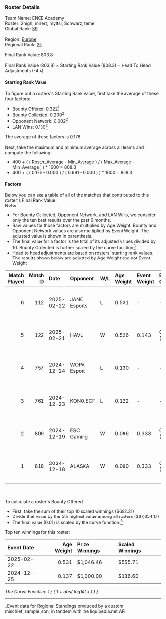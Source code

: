 ### Roster Details<br />
Team Name: ENCE Academy<br />
Roster: 2high, millert, myltsi, Schwarz, teme<br />
Global Rank: [39](../../standings_global_2025_06_02.md)<br />
<br />
Region: [Europe]( ../../standings_europe_2025_06_02.md)<br />
Regional Rank: [26]( ../../standings_europe_2025_06_02.md)<br />
<br />
Final Rank Value:  803.8<br />
<br />
Final Rank Value (803.8) = Starting Rank Value (808.3) + Head To Head Adjustments (-4.4)<br />

#### Starting Rank Value<br />
To figure out a rosters's Starting Rank Value, first take the average of these four factors:<br />
- Bounty Offered: 0.322[<sup>1</sup>](#table2)
- Bounty Collected: 0.200[<sup>2</sup>](#table1)
- Opponent Network: 0.002[<sup>2</sup>](#table1)
- LAN Wins: 0.180[<sup>2</sup>](#table1)

The average of these factors is 0.176<br />
<br />
Next, take the maximum and minimum average across all teams and compute the following:<br />
- 400 + ( ( Roster_Average - Min_Average ) / ( Max_Average - Min_Average ) ) * 1600 = 808.3
- 400 + ( ( 0.176 - 0.000 ) / ( 0.691 - 0.000 ) ) * 1600 = 808.3


#### Factors<br />
Below you can see a table of all of the matches that contributed to this roster's Final Rank Value.<br />
Note:<br />

- For Bounty Collected, Opponent Network, and LAN Wins, we consider only the ten best results over the past 6 months.
- Raw values for those factors are multiplied by Age Weight. Bounty and Opponent Network values are also multiplied by Event Weight. The adjusted value is shown in parenthesis.
- The final value for a factor is the total of its adjusted values divided by 10. Bounty Collected is further scaled by the curve function[<sup>3</sup>](#curveFunction)
- Head to head adjustments are based on rosters' starting rank values. The results shown below are adjusted by Age Weight and not Event Weight
<span id="table1"></span><br />


| Match Played | Match ID | Date       | Opponent     | W/L | Age Weight | Event Weight | Bounty Collected | Opponent Network | LAN Wins  | H2H Adj. | Roster                                |
| -: | -: | :- | :- | :- | :- | :- | :- | :- | :- | -: | :- |
|            6 |      112 | 2025-02-22 | JANO Esports | L   | 0.531      | -            | -                | -                | -         |    -5.35 | 2high, millert, myltsi, Schwarz, teme |
|            5 |      122 | 2025-02-21 | HAVU         | W   | 0.526      | 0.143        | 0.003 (0.000)    | 0.000 (0.000)    | 1 (0.526) |     3.39 | 2high, millert, myltsi, Schwarz, teme |
|            4 |      757 | 2024-12-24 | WOPA Esport  | L   | 0.130      | -            | -                | -                | -         |    -2.54 | 2high, millert, myltsi, Schwarz, teme |
|            3 |      761 | 2024-12-23 | KONO.ECF     | L   | 0.122      | -            | -                | -                | -         |    -2.44 | 2high, millert, myltsi, Schwarz, teme |
|            2 |      809 | 2024-12-19 | ESC Gaming   | W   | 0.096      | 0.333        | 0.000 (0.000)    | 0.231 (0.007)    | 0 (0.000) |     0.48 | 2high, millert, myltsi, Schwarz, teme |
|            1 |      818 | 2024-12-18 | ALASKA       | W   | 0.090      | 0.333        | 0.026 (0.001)    | 0.560 (0.017)    | 0 (0.000) |     2.03 | 2high, millert, myltsi, Schwarz, teme |

<br />
<span id="table2"></span><br />
To calculate a roster's Bounty Offered:<br />

- First, take the sum of their top 10 scaled winnings ($692.31)
- Divide that value by the 5th highest value among all rosters ($87,854.17)
- The final value (0.01) is scaled by the curve function.[<sup>3</sup>](#curveFunction)

Top ten winnings for this roster:<br />

| Event Date | Age Weight | Prize Winnings | Scaled Winnings |
| :- | -: | :- | :- |
| 2025-02-22 |      0.531 | $1,046.46      | $555.71         |
| 2024-12-25 |      0.137 | $1,000.00      | $136.60         |


<span id="curveFunction"></span>_The Curve Function: 1 / ( 1 + abs( log10( x ) ) )_<br />

---
_Event data for Regional Standings produced by a custom mischief_sample.json, in tandem with the liquipedia.net API<br />
